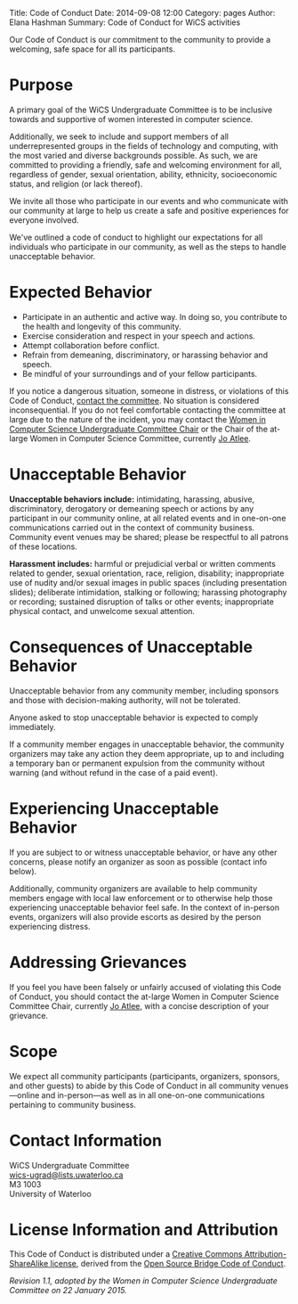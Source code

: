 Title: Code of Conduct
Date: 2014-09-08 12:00
Category: pages
Author: Elana Hashman
Summary: Code of Conduct for WiCS activities

Our Code of Conduct is our commitment to the community to provide a welcoming,
safe space for all its participants.

# Purpose #

A primary goal of the WiCS Undergraduate Committee is to be inclusive towards
and supportive of women interested in computer science.

Additionally, we seek to include and support members of all underrepresented
groups in the fields of technology and computing, with the most varied and
diverse backgrounds possible. As such, we are committed to providing a
friendly, safe and welcoming environment for all, regardless of gender, sexual
orientation, ability, ethnicity, socioeconomic status, and religion (or lack
thereof).

We invite all those who participate in our events and who communicate with our
community at large to help us create a safe and positive experiences for
everyone involved.

We've outlined a code of conduct to highlight our expectations for all
individuals who participate in our community, as well as the steps to handle
unacceptable behavior.

# Expected Behavior #

+ Participate in an authentic and active way. In doing so, you contribute to
  the health and longevity of this community.
+ Exercise consideration and respect in your speech and actions.
+ Attempt collaboration before conflict.
+ Refrain from demeaning, discriminatory, or harassing behavior and speech.
+ Be mindful of your surroundings and of your fellow participants.

If you notice a dangerous situation, someone in distress, or violations of this
Code of Conduct, [contact the committee](mailto:wics-ugrad@lists.uwaterloo.ca).
No situation is considered inconsequential. If you do not feel comfortable
contacting the committee at large due to the nature of the incident, you may
contact the [Women in Computer Science Undergraduate Committee
Chair]({filename}/pages/exec.md) or the Chair of the at-large Women in Computer
Science Committee, currently [Jo Atlee](mailto:jmatlee@uwaterloo.ca).

# Unacceptable Behavior #

**Unacceptable behaviors include:** intimidating, harassing, abusive,
discriminatory, derogatory or demeaning speech or actions by any participant in
our community online, at all related events and in one-on-one communications
carried out in the context of community business. Community event venues may be
shared; please be respectful to all patrons of these locations.

**Harassment includes:** harmful or prejudicial verbal or written comments
related to gender, sexual orientation, race, religion, disability;
inappropriate use of nudity and/or sexual images in public spaces (including
presentation slides); deliberate intimidation, stalking or following; harassing
photography or recording; sustained disruption of talks or other events;
inappropriate physical contact, and unwelcome sexual attention.

# Consequences of Unacceptable Behavior #

Unacceptable behavior from any community member, including sponsors and those
with decision-making authority, will not be tolerated.

Anyone asked to stop unacceptable behavior is expected to comply immediately.

If a community member engages in unacceptable behavior, the community
organizers may take any action they deem appropriate, up to and including a
temporary ban or permanent expulsion from the community without warning (and
without refund in the case of a paid event).

# Experiencing Unacceptable Behavior #

If you are subject to or witness unacceptable behavior, or have any other
concerns, please notify an organizer as soon as possible (contact info below).

Additionally, community organizers are available to help community members
engage with local law enforcement or to otherwise help those experiencing
unacceptable behavior feel safe. In the context of in-person events, organizers
will also provide escorts as desired by the person experiencing distress.

# Addressing Grievances #

If you feel you have been falsely or unfairly accused of violating this Code of
Conduct, you should contact the at-large Women in Computer Science Committee
Chair, currently [Jo Atlee](mailto:jmatlee@uwaterloo.ca), with a concise
description of your grievance.

# Scope #

We expect all community participants (participants, organizers, sponsors, and
other guests) to abide by this Code of Conduct in all community
venues&mdash;online and in-person&mdash;as well as in all one-on-one
communications pertaining to community business.

# Contact Information #

WiCS Undergraduate Committee<br>
<wics-ugrad@lists.uwaterloo.ca><br>
M3 1003<br>
University of Waterloo

# License Information and Attribution #

This Code of Conduct is distributed under a [Creative Commons
Attribution-ShareAlike
license](http://creativecommons.org/licenses/by-sa/3.0/), derived from the
[Open Source Bridge Code of
Conduct](http://opensourcebridge.org/about/code-of-conduct/).

*Revision 1.1, adopted by the Women in Computer Science Undergraduate Committee
on 22 January 2015.*
